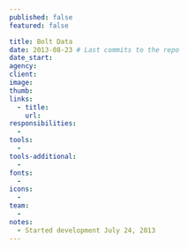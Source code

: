 ```yaml
---
published: false
featured: false

title: Bolt Data
date: 2013-08-23 # Last commits to the repo
date_start:
agency:
client:
image:
thumb:
links:
  - title:
    url:
responsibilities:
  -
tools:
  -
tools-additional:
  -
fonts:
  -
icons:
  -
team:
  -
notes:
  - Started development July 24, 2013
---
```

